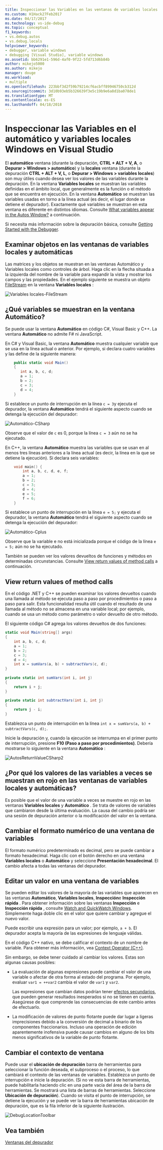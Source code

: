```yaml
---
title: Inspeccionar las Variables en las ventanas de variables locales y automático | Documentos de Microsoft
ms.custom: H1Hack27Feb2017
ms.date: 04/17/2017
ms.technology: vs-ide-debug
ms.topic: conceptual
f1_keywords:
- vs.debug.autos
- vs.debug.locals
helpviewer_keywords:
- debugger, variable windows
- debugging [Visual Studio], variable windows
ms.assetid: bb6291e1-596d-4af0-9f22-5fd713d6b84b
author: mikejo5000
ms.author: mikejo
manager: douge
ms.workload:
- multiple
ms.openlocfilehash: 223bbf3d2f59b79214cf6acbff89946750cb312d
ms.sourcegitcommit: 3d10b93eb5b326639f3e5c19b9e6a8d1ba078de1
ms.translationtype: MT
ms.contentlocale: es-ES
ms.lasthandoff: 04/18/2018
---
```

# <a name="inspect-variables-in-the-autos-and-locals-windows-in-visual-studio"></a>Inspeccionar las Variables en el automático y variables locales Windows en Visual Studio
El **automático** ventana (durante la depuración, **CTRL + ALT + V, A**, o **Depurar > Windows > automático**) y la **locales** ventana (durante la depuración **CTRL + ALT + V, L**, o **Depurar > Windows > variables locales**) son muy útiles cuando desea ver los valores de las variables durante la depuración. En la ventana **Variables locales** se muestran las variables definidas en el ámbito local, que generalmente es la función o el método que se encuentra en ejecución. En la ventana **Automático** se muestran las variables usadas en torno a la línea actual (es decir, el lugar donde se detiene el depurador). Exactamente qué variables se muestran en esta ventana es diferente en distintos idiomas. Consulte [What variables appear in the Autos Window?](#bkmk_whatvariables) a continuación.  
  
Si necesita más información sobre la depuración básica, consulte [Getting Started with the Debugger](../debugger/getting-started-with-the-debugger.md).  
  
## <a name="looking-at-objects-in-the-autos-and-locals-windows"></a>Examinar objetos en las ventanas de variables locales y automáticas  
Las matrices y los objetos se muestran en las ventanas Automático y Variables locales como controles de árbol. Haga clic en la flecha situada a la izquierda del nombre de la variable para expandir la vista y mostrar los campos y las propiedades. En el ejemplo siguiente se muestra un objeto [FileStream](http://msdn.microsoft.com/Library/a8737776-e545-4867-91ed-51c7f031fa19) en la ventana **Variables locales** :  
  
![Variables locales&#45;FileStream](../debugger/media/locals-filestream.png "FileStream variables locales")  
  
## <a name="bkmk_whatvariables"></a> ¿Qué variables se muestran en la ventana Automático?  
 Se puede usar la ventana **Automático** en código C#, Visual Basic y C++. La ventana **Automático** no admite F# ni JavaScript.  
  
 En C# y Visual Basic, la ventana **Automático** muestra cualquier variable que se usa en la línea actual o anterior. Por ejemplo, si declara cuatro variables y las define de la siguiente manera:

```csharp
    public static void Main()
    {
       int a, b, c, d;
       a = 1;
       b = 2;
       c = 3;
       d = 4;
    }
```

 Si establece un punto de interrupción en la línea `c = 3`y ejecuta el depurador, la ventana **Automático** tendrá el siguiente aspecto cuando se detenga la ejecución del depurador:  

 ![Automático&#45;CSharp](../debugger/media/autos-csharp.png "automático CSharp")  

 Observe que el valor de `c` es 0, porque la línea `c = 3` aún no se ha ejecutado.  

 En C++, la ventana **Automático** muestra las variables que se usan en al menos tres líneas anteriores a la línea actual (es decir, la línea en la que se detiene la ejecución). Si declara seis variables:

```C++
    void main() {
        int a, b, c, d, e, f;
        a = 1;
        b = 2;
        c = 3;
        d = 4;
        e = 5;
        f = 6;
    }
```

 Si establece un punto de interrupción en la línea `e = 5;` y ejecuta el depurador, la ventana **Automático** tendrá el siguiente aspecto cuando se detenga la ejecución del depurador:  
  
 ![Automático&#45;Cplus](../debugger/media/autos-cplus.png "Cplus automático")  
  
 Observe que la variable e no está inicializada porque el código de la línea `e = 5;` aún no se ha ejecutado.  
  
 También se pueden ver los valores devueltos de funciones y métodos en determinadas circunstancias. Consulte [View return values of method calls](#bkmk_returnValue) a continuación.  
  
##  <a name="bkmk_returnValue"></a> View return values of method calls  
 En el código .NET y C++ se pueden examinar los valores devueltos cuando una llamada al método se ejecuta paso a paso por procedimientos o paso a paso para salir. Esta funcionalidad resulta útil cuando el resultado de una llamada al método no se almacena en una variable local; por ejemplo, cuando se usa un método como parámetro o valor devuelto de otro método.  
  
 El siguiente código C# agrega los valores devueltos de dos funciones:  

```csharp
static void Main(string[] args)  
{  
    int a, b, c, d;  
    a = 1;  
    b = 2;  
    c = 3;  
    d = 4;  
    int x = sumVars(a, b) + subtractVars(c, d);  
}  
  
private static int sumVars(int i, int j)  
{  
    return i + j;  
}  
  
private static int subtractVars(int i, int j)  
{  
    return j - i;  
}  
```

 Establezca un punto de interrupción en la línea `int x = sumVars(a, b) + subtractVars(c, d);`.  
  
 Inicie la depuración y, cuando la ejecución se interrumpa en el primer punto de interrupción, presione **F10 (Paso a paso por procedimientos)**. Debería mostrarse lo siguiente en la ventana **Automático** :  
  
 ![AutosReturnValueCSharp2](../debugger/media/autosreturnvaluecsharp2.png "AutosReturnValueCSharp2")  
  
## <a name="why-are-variable-values-sometimes-red-in-locals-and-autos-windows"></a>¿Por qué los valores de las variables a veces se muestran en rojo en las ventanas de variables locales y automáticas?  
Es posible que el valor de una variable a veces se muestre en rojo en las ventanas **Variables locales** y **Automático** . Se trata de valores de variables que cambiaron desde la última evaluación. La causa del cambio podría ser una sesión de depuración anterior o la modificación del valor en la ventana.  
  
## <a name="changing-the-numeric-format-of-a-variable-window"></a>Cambiar el formato numérico de una ventana de variables  
El formato numérico predeterminado es decimal, pero se puede cambiar a formato hexadecimal. Haga clic con el botón derecho en una ventana **Variables locales** o **Automático** y seleccione **Presentación hexadecimal**. El cambio afecta a todas las ventanas del depurador.  
  
## <a name="editing-a-value-in-a-variable-window"></a>Editar un valor en una ventana de variables  
Se pueden editar los valores de la mayoría de las variables que aparecen en las ventanas **Automático**, **Variables locales**, **Inspección**e **Inspección rápida** . Para obtener información sobre las ventanas **Inspección** e **Inspección rápida** , consulte [Watch and QuickWatch Windows](../debugger/watch-and-quickwatch-windows.md). Simplemente haga doble clic en el valor que quiere cambiar y agregue el nuevo valor.  
  
Puede escribir una expresión para un valor; por ejemplo, `a + b`. El depurador acepta la mayoría de las expresiones de lenguaje válidas.  
  
En el código C++ nativo, se debe calificar el contexto de un nombre de variable. Para obtener más información, vea [Context Operator (C++)](../debugger/context-operator-cpp.md).  
 
Sin embargo, se debe tener cuidado al cambiar los valores. Estas son algunas causas posibles:  
  
-   La evaluación de algunas expresiones puede cambiar el valor de una variable o afectar de otra forma al estado del programa. Por ejemplo, evaluar `var1 = ++var2` cambia el valor de `var1` y `var2`.  
  
     Las expresiones que cambian datos podrían tener [efectos secundarios](https://en.wikipedia.org/wiki/Side_effect_\(computer_science\)), que pueden generar resultados inesperados si no se tienen en cuenta. Asegúrese de que comprende las consecuencias de este cambio antes de efectuarlo.  
  
-   La modificación de valores de punto flotante puede dar lugar a ligeras imprecisiones debido a la conversión de decimal a binario de los componentes fraccionarios. Incluso una operación de edición aparentemente inofensiva puede causar cambios en alguno de los bits menos significativos de la variable de punto flotante.  
  
## <a name="changing-the-window-context"></a>Cambiar el contexto de ventana  
Puede usar el **ubicación de depuración** barra de herramientas para seleccionar la función deseada, el subproceso o el proceso, lo que cambiará el contexto de las ventanas de variables. Establezca un punto de interrupción e inicie la depuración. (Si no ve esta barra de herramientas, puede habilitarla haciendo clic en una parte vacía del área de la barra de herramientas. Se mostrará una lista de barras de herramientas. Seleccione **Ubicación de depuración**). Cuando se visita el punto de interrupción, se detiene la ejecución y se puede ver la barra de herramientas ubicación de depuración, que es la fila inferior de la siguiente ilustración.
  
![DebugLocationToolbar](../debugger/media/debuglocationtoolbar.png "DebugLocationToolbar")   
  
## <a name="see-also"></a>Vea también  
 [Ventanas del depurador](../debugger/debugger-windows.md)
